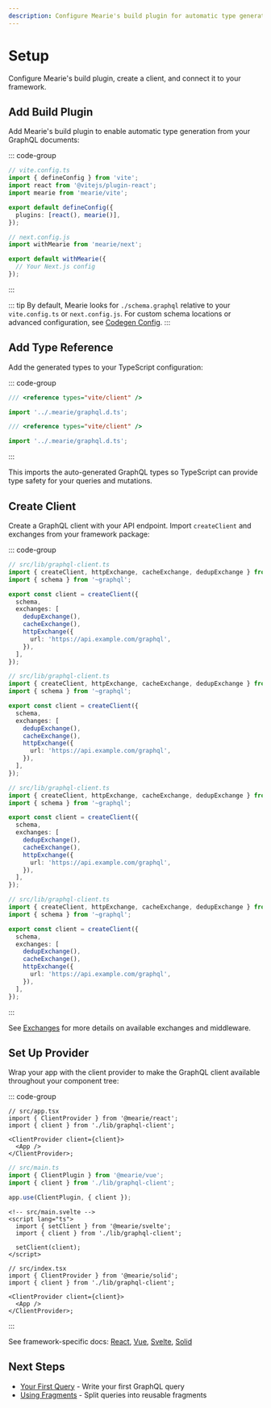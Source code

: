 ```yaml
---
description: Configure Mearie's build plugin for automatic type generation, create a GraphQL client with links, and set up the provider for your framework.
---
```


# Setup

Configure Mearie's build plugin, create a client, and connect it to your framework.

## Add Build Plugin

Add Mearie's build plugin to enable automatic type generation from your GraphQL documents:

::: code-group

```typescript [Vite]
// vite.config.ts
import { defineConfig } from 'vite';
import react from '@vitejs/plugin-react';
import mearie from 'mearie/vite';

export default defineConfig({
  plugins: [react(), mearie()],
});
```

```typescript [Next.js]
// next.config.js
import withMearie from 'mearie/next';

export default withMearie({
  // Your Next.js config
});
```

:::

::: tip
By default, Mearie looks for `./schema.graphql` relative to your `vite.config.ts` or `next.config.js`. For custom schema locations or advanced configuration, see [Codegen Config](/config/codegen).
:::

## Add Type Reference

Add the generated types to your TypeScript configuration:

::: code-group

```typescript [env.d.ts]
/// <reference types="vite/client" />

import '../.mearie/graphql.d.ts';
```

```typescript [src/vite-env.d.ts]
/// <reference types="vite/client" />

import '../.mearie/graphql.d.ts';
```

:::

This imports the auto-generated GraphQL types so TypeScript can provide type safety for your queries and mutations.

## Create Client

Create a GraphQL client with your API endpoint. Import `createClient` and exchanges from your framework package:

::: code-group

```typescript [React]
// src/lib/graphql-client.ts
import { createClient, httpExchange, cacheExchange, dedupExchange } from '@mearie/react';
import { schema } from '~graphql';

export const client = createClient({
  schema,
  exchanges: [
    dedupExchange(),
    cacheExchange(),
    httpExchange({
      url: 'https://api.example.com/graphql',
    }),
  ],
});
```

```typescript [Vue]
// src/lib/graphql-client.ts
import { createClient, httpExchange, cacheExchange, dedupExchange } from '@mearie/vue';
import { schema } from '~graphql';

export const client = createClient({
  schema,
  exchanges: [
    dedupExchange(),
    cacheExchange(),
    httpExchange({
      url: 'https://api.example.com/graphql',
    }),
  ],
});
```

```typescript [Svelte]
// src/lib/graphql-client.ts
import { createClient, httpExchange, cacheExchange, dedupExchange } from '@mearie/svelte';
import { schema } from '~graphql';

export const client = createClient({
  schema,
  exchanges: [
    dedupExchange(),
    cacheExchange(),
    httpExchange({
      url: 'https://api.example.com/graphql',
    }),
  ],
});
```

```typescript [Solid]
// src/lib/graphql-client.ts
import { createClient, httpExchange, cacheExchange, dedupExchange } from '@mearie/solid';
import { schema } from '~graphql';

export const client = createClient({
  schema,
  exchanges: [
    dedupExchange(),
    cacheExchange(),
    httpExchange({
      url: 'https://api.example.com/graphql',
    }),
  ],
});
```

:::

See [Exchanges](/guides/exchanges) for more details on available exchanges and middleware.

## Set Up Provider

Wrap your app with the client provider to make the GraphQL client available throughout your component tree:

::: code-group

```tsx [React]
// src/app.tsx
import { ClientProvider } from '@mearie/react';
import { client } from './lib/graphql-client';

<ClientProvider client={client}>
  <App />
</ClientProvider>;
```

```ts [Vue]
// src/main.ts
import { ClientPlugin } from '@mearie/vue';
import { client } from './lib/graphql-client';

app.use(ClientPlugin, { client });
```

```svelte [Svelte]
<!-- src/main.svelte -->
<script lang="ts">
  import { setClient } from '@mearie/svelte';
  import { client } from './lib/graphql-client';

  setClient(client);
</script>
```

```tsx [Solid]
// src/index.tsx
import { ClientProvider } from '@mearie/solid';
import { client } from './lib/graphql-client';

<ClientProvider client={client}>
  <App />
</ClientProvider>;
```

:::

See framework-specific docs: [React](/frameworks/react), [Vue](/frameworks/vue), [Svelte](/frameworks/svelte), [Solid](/frameworks/solid)

## Next Steps

- [Your First Query](/getting-started/your-first-query) - Write your first GraphQL query
- [Using Fragments](/getting-started/using-fragments) - Split queries into reusable fragments

